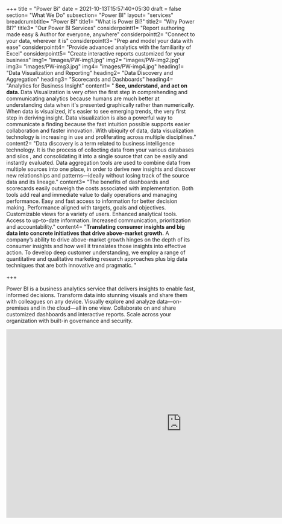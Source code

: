 +++
title = "Power Bi"
date = 2021-10-13T15:57:40+05:30
draft = false
section= "What We Do"
subsection= "Power BI"
layout= "services"
breadcrumbtitle= "Power BI"
title1= "What is Power BI?"
title2= "Why Power BI?"
title3= "Our Power BI Services"
considerpointt1= "Report authoring made easy & Author for everyone, anywhere"
considerpointt2= "Connect to your data, wherever it is"
considerpointt3= "Prep and model your data with ease"
considerpointt4= "Provide advanced analytics with the familiarity of Excel"
considerpointt5= "Create interactive reports customized for your business"
img1= "images/PW-img1.jpg"
img2= "images/PW-img2.jpg"
img3= "images/PW-img3.jpg"
img4= "images/PW-img4.jpg"
heading1= "Data Visualization and Reporting"
heading2= "Data Discovery and Aggregation"
heading3= "Scorecards and Dashboards"
heading4= "Analytics for Business Insight"
content1= "<b> See, understand, and act on data. </b> Data Visualization is very often the first step in comprehending and communicating analytics because humans are much better at understanding data when it's presented graphically rather than numerically. When data is visualized, it's easier to see emerging trends, the very first step in deriving insight. Data visualization is also a powerful way to communicate a finding because the fast intuition possible supports easier collaboration and faster innovation. With ubiquity of data, data visualization technology is increasing in use and proliferating across multiple disciplines."
content2= "Data discovery is a term related to business intelligence technology. It is the process of collecting data from your various databases and silos , and consolidating it into a single source that can be easily and instantly evaluated. Data aggregation tools are used to combine data from multiple sources into one place, in order to derive new insights and discover new relationships and patterns—ideally without losing track of the source data and its lineage."
content3= "The benefits of dashboards and scorecards easily outweigh the costs associated with implementation. Both tools add real and immediate value to daily operations and managing performance. Easy and fast access to information for better decision making. Performance aligned with targets, goals and objectives. Customizable views for a variety of users. Enhanced analytical tools. Access to up-to-date information. Increased communication, prioritization and accountability."
content4= "<b>Translating consumer insights and big data into concrete initiatives that drive above-market growth.</b> A company’s ability to drive above-market growth hinges on the depth of its consumer insights and how well it translates those insights into effective action. To develop deep customer understanding, we employ a range of quantitative and qualitative marketing research approaches plus big data techniques that are both innovative and pragmatic. "

+++

<p class="text-justify">Power BI is a business analytics service that delivers insights to enable fast, informed decisions.
Transform data into stunning visuals and share them with colleagues on any device.
Visually explore and analyze data—on-premises and in the cloud—all in one view.
Collaborate on and share customized dashboards and interactive reports.
Scale across your organization with built-in governance and security.</p>

<iframe width="930" height="500" src="https://www.youtube.com/embed/_OOyJfszJXY" title="YouTube video player" frameborder="0" allow="accelerometer; autoplay; clipboard-write; encrypted-media; gyroscope; picture-in-picture" allowfullscreen></iframe>
